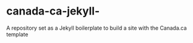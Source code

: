 # canada-ca-jekyll-
A repository set as a Jekyll boilerplate to build a site with the Canada.ca template
